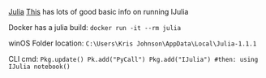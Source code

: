 [Julia][julia]
[This](https://calculuswithjulia.github.io/getting-started-with-julia.html) has lots of good basic info on running IJulia

Docker has a julia build: `docker run -it --rm julia`

winOS Folder location: `C:\Users\Kris Johnson\AppData\Local\Julia-1.1.1`

CLI cmd:
`
Pkg.update()
Pk.add("PyCall")
Pkg.add("IJulia")
#then:
using IJulia
notebook()
`

[julia]: https://calculuswithjulia.github.io/ 'calculus'